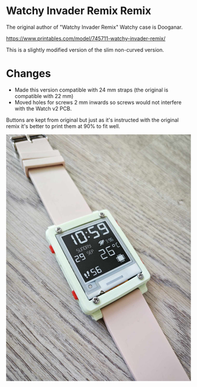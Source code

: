 # Watchy Invader Remix Remix

The original author of "Watchy Invader Remix" Watchy case is Dooganar.

https://www.printables.com/model/745711-watchy-invader-remix/

This is a slightly modified version of the slim non-curved version.

# Changes

- Made this version compatible with 24 mm straps (the original is compatible with 22 mm)
- Moved holes for screws 2 mm inwards so screws would not interfere with the Watch v2 PCB.

Buttons are kept from original but just as it's instructed with the original remix it's better to print them at 90% to fit well.

![Watchy Invader Remix Remix 3D Printed Case](watchy-invader-remix-remix.jpg)
